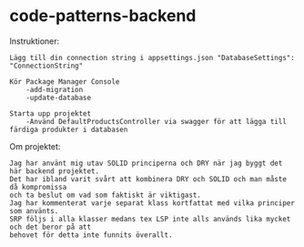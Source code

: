 # code-patterns-backend

Instruktioner:

	Lägg till din connection string i appsettings.json "DatabaseSettings": "ConnectionString"

	Kör Package Manager Console
		-add-migration
		-update-database

	Starta upp projektet
		-Använd DefaultProductsController via swagger för att lägga till färdiga produkter i databasen


Om projektet:
	
	Jag har använt mig utav SOLID principerna och DRY när jag byggt det här backend projektet.
	Det har ibland varit svårt att kombinera DRY och SOLID och man måste då kompromissa
	och ta beslut om vad som faktiskt är viktigast.
	Jag har kommenterat varje separat klass kortfattat med vilka principer som använts.
	SRP följs i alla klasser medans tex LSP inte alls används lika mycket och det beror på att
	behovet för detta inte funnits överallt. 
